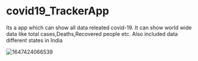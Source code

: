 # covid19_TrackerApp

Its a app which can show all data releated covid-19.
It can show world wide data like total cases,Deaths,Recovered people etc.
Also included data different states in India

![1647424066539](https://user-images.githubusercontent.com/60310729/158564416-5d06e00b-2d79-435e-bbc2-f839a0c07bc9.jpeg)
